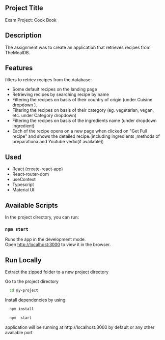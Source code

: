 ## Project Title

Exam Project: Cook Book

## Description

The assignment was to create an application that retrieves recipes from TheMealDB.

## Features

filters to retriev recipes from the database:

- Some default recipes on the landing page
- Retrieving recipes by searching recipe by name
- Filtering the recipes on basis of their country of origin (under Cuisine dropdown ).
- Filtering the recipes on basis of their category (eg. vegetarian, vegan, etc. under Category dropdown)
- Filtering the recipes on basis of the ingredients name (under dropdown Ingredient)
- Each of the recipe opens on a new page when clicked on "Get Full recipe" and shows the detailed recipe.(including ingredients ,methods of preparationa and Youtube vedio(if available))

## Used

- React (create-react-app)
- React-router-dom
- useContext
- Typescript
- Material UI

## Available Scripts

In the project directory, you can run:

### `npm start`

Runs the app in the development mode.\
Open [http://localhost:3000](http://localhost:3000) to view it in the browser.

## Run Locally

Extract the zipped folder to a new project directory

Go to the project directory

```bash
  cd my-project
```

Install dependencies by using

```bash
  npm install
```

```bash
  npm  start
```

application will be running at http://localhost:3000 by default or any other available port
